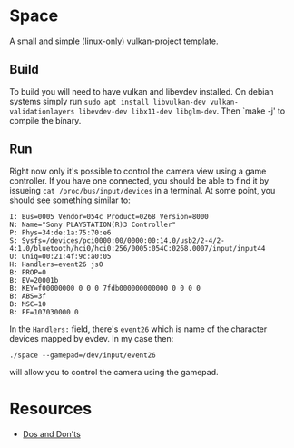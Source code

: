 # Space

A small and simple (linux-only) vulkan-project template.

## Build

To build you will need to have vulkan and libevdev installed.
On debian systems simply run `sudo apt install libvulkan-dev
vulkan-validationlayers libevdev-dev libx11-dev libglm-dev`.
Then `make -j' to compile the binary.

## Run

Right now only it's possible to control the camera view using a 
game controller. 
If you have one connected, you should be able to find it by issueing
`cat /proc/bus/input/devices` in a terminal.
At some point, you should see something similar to:

``` text
I: Bus=0005 Vendor=054c Product=0268 Version=8000
N: Name="Sony PLAYSTATION(R)3 Controller"
P: Phys=34:de:1a:75:70:e6
S: Sysfs=/devices/pci0000:00/0000:00:14.0/usb2/2-4/2-4:1.0/bluetooth/hci0/hci0:256/0005:054C:0268.0007/input/input44
U: Uniq=00:21:4f:9c:a0:05
H: Handlers=event26 js0 
B: PROP=0
B: EV=20001b
B: KEY=f00000000 0 0 0 7fdb000000000000 0 0 0 0
B: ABS=3f
B: MSC=10
B: FF=107030000 0
```

In the `Handlers:` field, there's `event26` which is name of the character
devices mapped by evdev. In my case then:

```
./space --gamepad=/dev/input/event26
```

will allow you to control the camera using the gamepad.

# Resources

- [Dos and Don'ts](https://developer.nvidia.com/blog/vulkan-dos-donts/)
